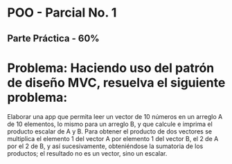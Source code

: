 # POO - Parcial No. 1
## Parte Práctica - 60%

# Problema: Haciendo uso del patrón de diseño MVC, resuelva el siguiente problema:

Elaborar una app que permita leer un vector de 10 números en un arreglo A de 10 elementos, lo mismo para un arreglo B, y que calcule e imprima el producto escalar de A y B. Para obtener el producto de dos vectores  se multiplica el elemento 1 del vector A por elemento 1 del vector B, el 2 de A por el 2 de B, y así sucesivamente, obteniéndose la sumatoria de los productos; el resultado no es un vector, sino un escalar.
